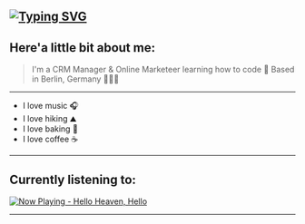[![Typing SVG](https://readme-typing-svg.demolab.com?font=Dreaming+Outloud+Sans&pause=1000&color=CBEEFD&background=FFFFFF00&width=435&lines=Hello+World%2C+I'm+Johanna+%F0%9F%91%8B)](https://git.io/typing-svg)
---
## Here'a little bit about me:
> I'm a CRM Manager & Online Marketeer learning how to code 🚀 Based in Berlin, Germany 👩🏼‍💻
---
* I love music 🎧
* I love hiking ⛰️
* I love baking 🧁
* I love coffee ☕
---
## Currently listening to:
[![Now Playing - Hello Heaven, Hello](https://t4.ftcdn.net/jpg/08/25/30/91/360_F_825309130_W6vi4xaj0SBdwQw3zydxo0J7iI5Kkx69.jpg)](https://open.spotify.com/track/2jUcuBOT2eoBnoMBTM4L1i?si=2a8ee5c163034d54)

---
